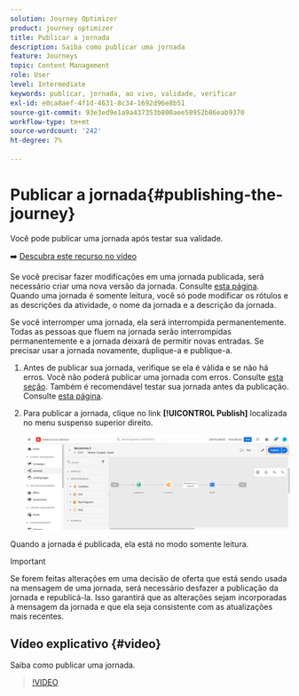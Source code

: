 ```yaml
---
solution: Journey Optimizer
product: journey optimizer
title: Publicar a jornada
description: Saiba como publicar uma jornada
feature: Journeys
topic: Content Management
role: User
level: Intermediate
keywords: publicar, jornada, ao vivo, validade, verificar
exl-id: e0ca8aef-4f1d-4631-8c34-1692d96e8b51
source-git-commit: 93e3ed9e1a9a437353b800aee58952b86eab9370
workflow-type: tm+mt
source-wordcount: '242'
ht-degree: 7%

---
```


# Publicar a jornada{#publishing-the-journey}

Você pode publicar uma jornada após testar sua validade.

➡️ [Descubra este recurso no vídeo](#video)

Se você precisar fazer modificações em uma jornada publicada, será necessário criar uma nova versão da jornada. Consulte [esta página](../building-journeys/journey.md). Quando uma jornada é somente leitura, você só pode modificar os rótulos e as descrições da atividade, o nome da jornada e a descrição da jornada.

Se você interromper uma jornada, ela será interrompida permanentemente. Todas as pessoas que fluem na jornada serão interrompidas permanentemente e a jornada deixará de permitir novas entradas. Se precisar usar a jornada novamente, duplique-a e publique-a.

1. Antes de publicar sua jornada, verifique se ela é válida e se não há erros. Você não poderá publicar uma jornada com erros. Consulte [esta seção](../building-journeys/troubleshooting.md#checking-for-errors-before-testing). Também é recomendável testar sua jornada antes da publicação. Consulte [esta página](../building-journeys/testing-the-journey.md).
1. Para publicar a jornada, clique no link **[!UICONTROL Publish]** localizada no menu suspenso superior direito.

   ![](assets/journeyuc1_18.png)

Quando a jornada é publicada, ela está no modo somente leitura.

>[!IMPORTANT]
>
>Se forem feitas alterações em uma decisão de oferta que está sendo usada na mensagem de uma jornada, será necessário desfazer a publicação da jornada e republicá-la.  Isso garantirá que as alterações sejam incorporadas à mensagem da jornada e que ela seja consistente com as atualizações mais recentes.

## Vídeo explicativo {#video}

Saiba como publicar uma jornada.

>[!VIDEO](https://video.tv.adobe.com/v/334238?quality=12)